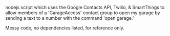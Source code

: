 nodejs script which uses the Google Contacts API, Twilio, & SmartThings to allow members of a 'GarageAccess' contact group to open my garage by sending a text to a number with the command 'open garage.'

Messy code, no dependencies listed, for reference only.
